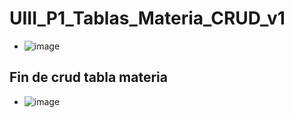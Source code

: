 # UIII_P1_Tablas_Materia_CRUD_v1
- ![image](https://github.com/user-attachments/assets/2593ba1b-15d2-4305-8b13-50d98218146c)

## Fin de crud tabla materia
- ![image](https://github.com/user-attachments/assets/19a6f497-be62-47c4-97d9-f2d2ab0c31d5)

